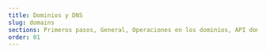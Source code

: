 ```yaml
---
title: Dominios y DNS
slug: domains
sections: Primeros pasos, General, Operaciones en los dominios, API dominios, DNS (servidor y zona), Extensiones
order: 01
---
```

